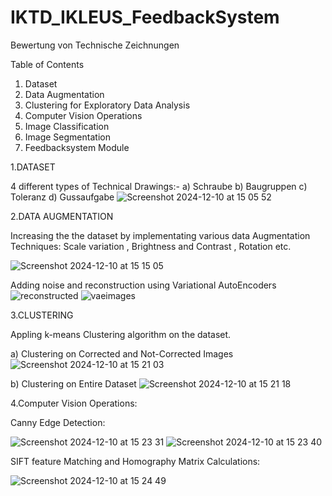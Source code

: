 # IKTD_IKLEUS_FeedbackSystem
Bewertung von Technische Zeichnungen


Table of Contents
1. Dataset
2. Data Augmentation
3. Clustering for Exploratory Data Analysis
4. Computer Vision Operations
5. Image Classification
6. Image Segmentation
7. Feedbacksystem Module

1.DATASET


4 different types of Technical Drawings:-
a) Schraube
b) Baugruppen
c) Toleranz
d) Gussaufgabe
![Screenshot 2024-12-10 at 15 05 52](https://github.com/user-attachments/assets/81e3b8d2-3c05-41d5-9c4e-d9498f9eb04c)

2.DATA AUGMENTATION


Increasing the the dataset by implementating various data Augmentation Techniques:
Scale variation , Brightness and Contrast , Rotation etc.

![Screenshot 2024-12-10 at 15 15 05](https://github.com/user-attachments/assets/66110008-3132-4017-9ff9-0b737ac809be)

Adding noise and reconstruction using Variational AutoEncoders
![reconstructed](https://github.com/user-attachments/assets/f3aee5d1-66c6-4b4e-8912-4befa47fb6a3)
![vaeimages](https://github.com/user-attachments/assets/cb3bd2a1-8262-44f5-a261-4b256cd12ae0)

3.CLUSTERING

Appling k-means Clustering algorithm on the dataset.

a) Clustering on Corrected and Not-Corrected Images
![Screenshot 2024-12-10 at 15 21 03](https://github.com/user-attachments/assets/4f7c59a2-b25c-4191-a612-ce6299bd8e38)




b) Clustering on Entire Dataset
![Screenshot 2024-12-10 at 15 21 18](https://github.com/user-attachments/assets/470125cd-67e8-4953-8e42-ba147fa325b5)

4.Computer Vision Operations:

Canny Edge Detection:


![Screenshot 2024-12-10 at 15 23 31](https://github.com/user-attachments/assets/564213f5-94ba-4d61-b135-516c4bcab0d2)
![Screenshot 2024-12-10 at 15 23 40](https://github.com/user-attachments/assets/b2e29034-5841-4811-87a6-6650022365cb)




SIFT feature Matching and Homography Matrix Calculations:

![Screenshot 2024-12-10 at 15 24 49](https://github.com/user-attachments/assets/d9b4a0ea-ad41-445f-bae6-c5865273934c)




